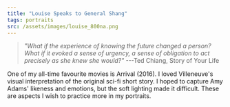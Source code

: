 ```yaml
---
title: "Louise Speaks to General Shang"
tags: portraits
src: /assets/images/louise_800na.png
---
```

> *"What if the experience of knowing the future changed a person? What if it evoked a sense of urgency, a sense of obligation to act precisely as she knew she would?"* ---Ted Chiang, Story of Your Life

One of my all-time favourite movies is Arrival (2016). I loved Villeneuve's visual interpretation of the original sci-fi short story. I hoped to capture Amy Adams' likeness and emotions, but the soft lighting made it difficult. These are aspects I wish to practice more in my portraits.
